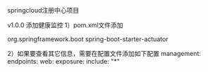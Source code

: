 springcloud注册中心项目

v1.0.0 添加健康监控
1）pom.xml文件添加
<!-- 健康监控 ，默认只能查看/actuator/health信息-->
<dependency>
	<groupId>org.springframework.boot</groupId>
	<artifactId>spring-boot-starter-actuator</artifactId>
</dependency>

2）如果要查看其它信息，需要在配置文件添加如下配置
management:
  endpoints:
    web:
      exposure:
        include: "*"